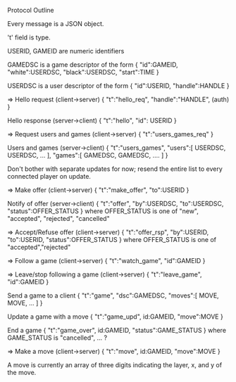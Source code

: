 Protocol Outline

Every message is a JSON object.

't' field is type.

USERID, GAMEID are numeric identifiers

GAMEDSC is a game descriptor of the form
{ "id":GAMEID, "white":USERDSC, "black":USERDSC, "start":TIME }

USERDSC is a user descriptor of the form
{ "id":USERID, "handle":HANDLE }


=>   Hello request (client->server)
{ "t":"hello_req", "handle":"HANDLE", (auth) }

Hello response (server->client)
{ "t":"hello", "id": USERID }


=>   Request users and games (client->server)
{ "t":"users_games_req" }

Users and games (server->client)
{ "t":"users_games", "users":[ USERDSC, USERDSC, ... ], "games":[ GAMEDSC, GAMEDSC, .... ] }

Don't bother with separate updates for now; resend the entire list to every connected player on update.


=>   Make offer (client->server)
{ "t":"make_offer", "to":USERID }

Notify of offer (server->client)
{ "t":"offer", "by":USERDSC, "to":USERDSC, "status":OFFER_STATUS }
where OFFER_STATUS is one of "new", "accepted", "rejected", "cancelled"

=>   Accept/Refuse offer (client->server)
{ "t":"offer_rsp", "by":USERID, "to":USERID, "status":OFFER_STATUS }
where OFFER_STATUS is one of "accepted","rejected"


=>   Follow a game (client->server)
{ "t":"watch_game", "id":GAMEID }

=>   Leave/stop following a game (client->server)
{ "t":"leave_game", "id":GAMEID }


Send a game to a client
{ "t":"game", "dsc":GAMEDSC, "moves":[ MOVE, MOVE, ... ] }

Update a game with a move
{ "t":"game_upd", id:GAMEID, "move":MOVE }

End a game
{ "t":"game_over", id:GAMEID, "status":GAME_STATUS }
where GAME_STATUS is "cancelled", ... ?

=>   Make a move (client->server)
{ "t":"move", id:GAMEID, "move":MOVE }

A move is currently an array of three digits indicating the layer, x, and y of the move.